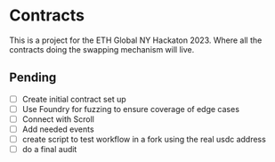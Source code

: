 # Contracts
This is a project for the ETH Global NY Hackaton 2023. Where all the contracts doing the swapping mechanism will live.

## Pending
- [ ] Create initial contract set up
- [ ] Use Foundry for fuzzing to ensure coverage of edge cases
- [ ] Connect with Scroll
- [ ] Add needed events
- [ ] create script to test workflow in a fork using the real usdc address
- [ ] do a final audit